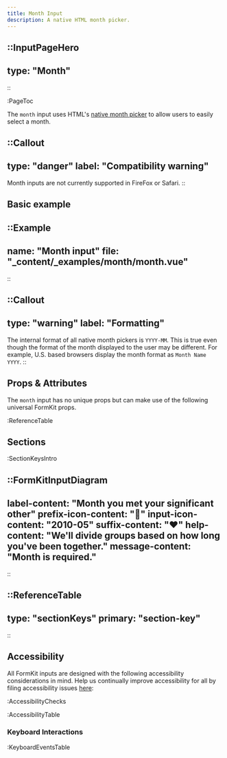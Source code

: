 ```yaml
---
title: Month Input
description: A native HTML month picker.
---
```


::InputPageHero
---
type: "Month"
---
::

:PageToc

The `month` input uses HTML's [native month picker](https://developer.mozilla.org/en-US/docs/Web/HTML/Element/input/month) to allow users to easily select a month.

::Callout
---
type: "danger"
label: "Compatibility warning"
---
Month inputs are not currently supported in FireFox or Safari.
::

## Basic example

::Example
---
name: "Month input"
file: "_content/_examples/month/month.vue"
---
::

::Callout
---
type: "warning"
label: "Formatting"
---
The internal format of all native month pickers is <code>YYYY-MM</code>. This is true
even though the format of the month displayed to the user may be different. For example, U.S. based browsers display the month format as <code>Month Name YYYY</code>.
::

## Props & Attributes

The `month` input has no unique props but can make use of the following universal
FormKit props.

:ReferenceTable

## Sections

:SectionKeysIntro

::FormKitInputDiagram
---
label-content: "Month you met your significant other"
prefix-icon-content: "📅"
input-icon-content: "2010-05"
suffix-content: "❤️"
help-content: "We'll divide groups based on how long you've been together."
message-content: "Month is required."
---
::

::ReferenceTable
---
type: "sectionKeys"
primary: "section-key"
---
::

## Accessibility

All FormKit inputs are designed with the following accessibility considerations in mind. Help us continually improve accessibility for all by filing accessibility issues [here](https://github.com/formkit/formkit/issues/new?assignees=&labels=%F0%9F%90%9B+bug-report%2C%E2%9B%91+Needs+triage&projects=&template=bug-report.yml): 

:AccessibilityChecks

:AccessibilityTable

### Keyboard Interactions

:KeyboardEventsTable